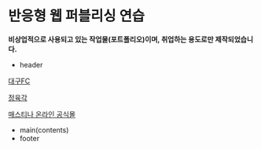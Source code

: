 반응형 웹 퍼블리싱 연습
=============
**비상업적으로 사용되고 있는 작업물(포트폴리오)이며, 취업하는 용도로만 제작되었습니다.**

- header

[대구FC](https://wangkodok.github.io/Responsive-Web-Publishing/header-part-3/index.html "대구FC")

[정육각](https://wangkodok.github.io/Responsive-Web-Publishing/header-part-2/index.html "정육각")

[매스티나 온라인 공식몰](https://wangkodok.github.io/Responsive-Web-Publishing/header-part-1/layout-media-test.html "매스티나 온라인 공식몰")

- main(contents)
- footer